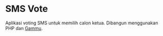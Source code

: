 # SMS Vote
Aplikasi voting SMS untuk memilih calon ketua.
Dibangun menggunakan PHP dan [Gammu](https://wammu.eu/gammu/).
